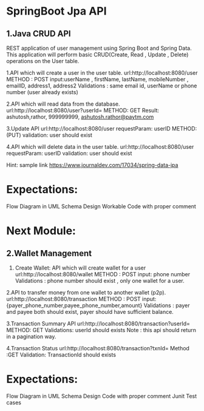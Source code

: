 # SpringBoot Jpa API 

## 1.Java CRUD API

REST application of user management using Spring Boot and Spring Data. This application will perform basic CRUD(Create, Read , Update , Delete) operations on the User table.

1.API which will create a user in the user table.
url:http://localhost:8080/user
METHOD : POST
input:userName , firstName, lastName, mobileNumber , emailID, address1, address2
Validations : same email id, userName or phone number (user already exists)

2.API which will read data from the database.
url:http://localhost:8080/user?userId=<userID>
METHOD: GET
Result: ashutosh,rathor, 999999999, ashutosh.rathor@paytm.com

3.Update API
url:http://localhost:8080/user
requestParam: userID
METHOD:(PUT)
validation: user should exist

4.API which will delete data in the user table.
url:http://localhost:8080/user
requestParam: userID
validation: user should exist

Hint:
sample link https://www.journaldev.com/17034/spring-data-jpa

Expectations:
=============
Flow Diagram in UML
Schema Design
Workable Code with proper comment

Next Module:
=============

## 2.Wallet Management


1. Create Wallet: API which will create wallet for a user
   url:http://localhost:8080/wallet
   METHOD : POST
   input: phone number
   Validations : phone number should exist , only one wallet for a user.

2.API to transfer money from one wallet to another wallet (p2p).
url:http://localhost:8080/transaction
METHOD : POST
input:{payer_phone_number,payee_phone_number,amount}
Validations : payer and payee both should exist, payer should have sufficient balance.

3.Transaction Summary API
url:http://localhost:8080/transaction?userId=<userId>
METHOD: GET
Validations: userId should exists
Note : this api should return in a pagination way.

4.Transaction Status
url:http://localhost:8080/transaction?txnId=<txnID>
Method :GET
Validation: TransactionId should exists

Expectations:
=============
Flow Diagram in UML
Schema Design
Code with proper comment
Junit Test cases
